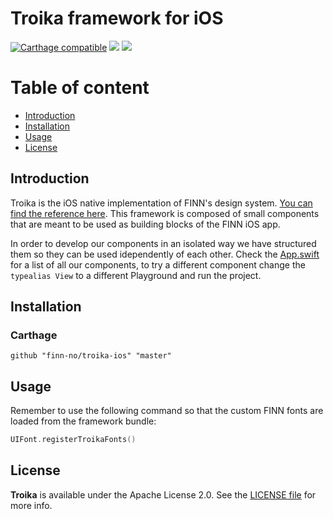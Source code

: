 # Troika framework for iOS
[![Carthage compatible](https://img.shields.io/badge/Carthage-compatible-4BC51D.svg?style=flat)](https://github.com/Carthage/Carthage) ![](https://img.shields.io/badge/platform-iOS-lightgrey.svg) ![](https://img.shields.io/badge/license-Apache%20License%202.0-blue.svg)

# Table of content

- [Introduction](#introduction)
- [Installation](#installation)
- [Usage](#usage)
- [License](#license)

## Introduction

Troika is the iOS native implementation of FINN's design system. [You can find the reference here](http://finnivers.finn.no/d/2koIuZwTP5cy/design-system). This framework is composed of small components that are meant to be used as building blocks of the FINN iOS app. 

In order to develop our components in an isolated way we have structured them so they can be used idependently of each other. Check the [App.swift](/Playground/App.swift) for a list of all our components, to try a different component change the `typealias View` to a different Playground and run the project.

## Installation

### Carthage

```
github "finn-no/troika-ios" "master"
```

## Usage

Remember to use the following command so that the custom FINN fonts are loaded from the framework bundle:

``` Swift
UIFont.registerTroikaFonts()
```

## License

**Troika** is available under the Apache License 2.0. See the [LICENSE file](/LICENSE.md) for more info.
